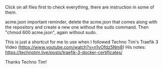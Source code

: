Click on all files first to check everything, there are instruction in some of them.

acme.json important reminder, delete the acme.json that comes along with the repository and create a new one without the sudo command. Then "chmod 600 acme.json", again without sudo.

This is just a shortcut for me to use when I followed Techno Tim's Traefik 3 Video (https://www.youtube.com/watch?v=n1vOfdz5Nm8)
His notes: https://technotim.live/posts/traefik-3-docker-certificates/

Thanks Techno Tim!
